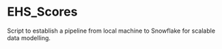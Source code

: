 # EHS_Scores
Script to establish a pipeline from local machine to Snowflake for scalable data modelling.
